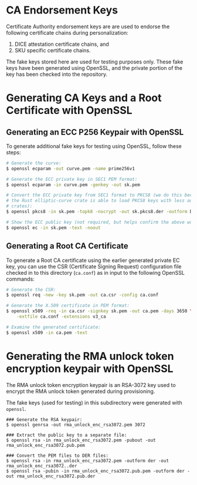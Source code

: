 # CA Endorsement Keys

Certificate Authority endorsement keys are are used to endorse the following
certificate chains during personalization:
1. DICE attestation certificate chains, and
2. SKU specific certificate chains.

The fake keys stored here are used for testing purposes only.
These fake keys have been generated using OpenSSL, and the private portion of
the key has been checked into the repository.

# Generating CA Keys and a Root Certificate with OpenSSL

## Generating an ECC P256 Keypair with OpenSSL
To generate additional fake keys for testing using OpenSSL, follow these steps:
```sh
# Generate the curve:
$ openssl ecparam -out curve.pem -name prime256v1

# Generate the ECC private key in SEC1 PEM format:
$ openssl ecparam -in curve.pem -genkey -out sk.pem

# Convert the ECC private key from SEC1 format to PKCS8 (we do this because
# the Rust elliptic-curve crate is able to load PKCS8 keys with less additional
# crates):
$ openssl pkcs8 -in sk.pem -topk8 -nocrypt -out sk.pkcs8.der -outform DER

# Show the ECC public key (not required, but helps confirm the above worked):
$ openssl ec -in sk.pem -text -noout
```

## Generating a Root CA Certificate

To generate a Root CA certificate using the earlier generated private EC key,
you can use the CSR (Certificate Signing Request) configuration file checked in
to this directory (`ca.conf`) as in input to the following OpenSSL commands:
```sh
# Generate the CSR:
$ openssl req -new -key sk.pem -out ca.csr -config ca.conf

# Generate the X.509 certificate in PEM format:
$ openssl x509 -req -in ca.csr -signkey sk.pem -out ca.pem -days 3650 \
    -extfile ca.conf -extensions v3_ca

# Examine the generated certificate:
$ openssl x509 -in ca.pem -text
```

# Generating the RMA unlock token encryption keypair with OpenSSL

The RMA unlock token encryption keypair is an RSA-3072 key used to encrypt the
RMA unlock token generated during provisioning.

The fake keys (used for testing) in this subdirectory were generated with `openssl`.

```
### Generate the RSA keypair:
$ openssl genrsa -out rma_unlock_enc_rsa3072.pem 3072

### Extract the public key to a separate file:
$ openssl rsa -in rma_unlock_enc_rsa3072.pem -pubout -out rma_unlock_enc_rsa3072.pub.pem

### Convert the PEM files to DER files:
$ openssl rsa -in rma_unlock_enc_rsa3072.pem -outform der -out rma_unlock_enc_rsa3072..der
$ openssl rsa -pubin -in rma_unlock_enc_rsa3072.pub.pem -outform der -out rma_unlock_enc_rsa3072.pub.der
```
